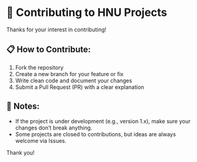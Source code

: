 # 🤝 Contributing to HNU Projects

Thanks for your interest in contributing!

## 📋 How to Contribute:

1. Fork the repository
2. Create a new branch for your feature or fix
3. Write clean code and document your changes
4. Submit a Pull Request (PR) with a clear explanation

## 🧠 Notes:

- If the project is under development (e.g., version 1.x), make sure your changes don’t break anything.
- Some projects are closed to contributions, but ideas are always welcome via Issues.

Thank you!

